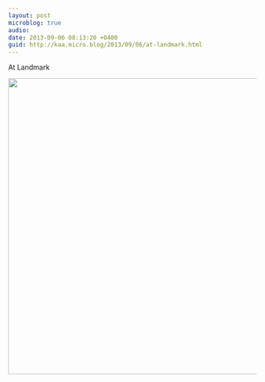 ```yaml
---
layout: post
microblog: true
audio: 
date: 2013-09-06 08:13:20 +0400
guid: http://kaa.micro.blog/2013/09/06/at-landmark.html
---
```

At Landmark

<img src="http://www.kaa.bz/uploads/2018/aa7c7e7532.jpg" width="600" height="600" />
